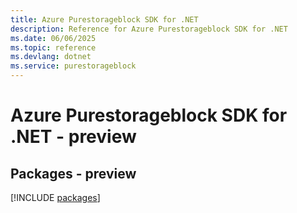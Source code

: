 ```yaml
---
title: Azure Purestorageblock SDK for .NET
description: Reference for Azure Purestorageblock SDK for .NET
ms.date: 06/06/2025
ms.topic: reference
ms.devlang: dotnet
ms.service: purestorageblock
---
```

# Azure Purestorageblock SDK for .NET - preview
## Packages - preview
[!INCLUDE [packages](purestorageblock-index.md)]